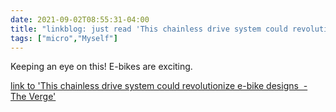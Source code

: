 ```yaml
---
date: 2021-09-02T08:55:31-04:00
title: "linkblog: just read 'This chainless drive system could revolutionize e-bike designs  - The Verge'"
tags: ["micro","Myself"]
---
```

Keeping an eye on this! E-bikes are exciting.
 
[link to 'This chainless drive system could revolutionize e-bike designs  - The Verge'](https://www.theverge.com/2021/9/2/22653697/schaeffler-free-drive-e-bike-system-chainless)
